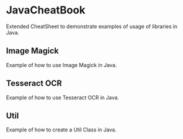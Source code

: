 # JavaCheatBook
Extended CheatSheet to demonstrate examples of usage of libraries in Java.

## Image Magick
Example of how to use Image Magick in Java.

## Tesseract OCR
Example of how to use Tesseract OCR in Java.

## Util
Example of how to create a Util Class in Java.
